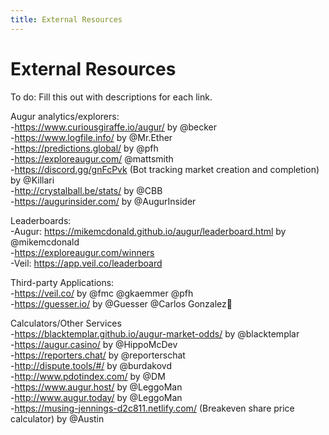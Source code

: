 ```yaml
---
title: External Resources
---
```

# External Resources 

To do: Fill this out with descriptions for each link.

Augur analytics/explorers:<br />
-https://www.curiousgiraffe.io/augur/ by @becker<br />
-https://www.logfile.info/ by @Mr.Ether <br />
-https://predictions.global/ by @pfh <br />
-https://exploreaugur.com/ @mattsmith <br />
-https://discord.gg/gnFcPvk (Bot tracking market creation and completion) by @Killari <br />
-http://crystalball.be/stats/ by @CBB <br />
-https://augurinsider.com/ by @AugurInsider <br />

Leaderboards:<br />
-Augur: https://mikemcdonald.github.io/augur/leaderboard.html by @mikemcdonald <br />
-https://exploreaugur.com/winners<br />
-Veil: https://app.veil.co/leaderboard<br />

Third-party Applications: <br />
-https://veil.co/ by @fmc @gkaemmer @pfh <br />
-https://guesser.io/ by @Guesser @Carlos Gonzalez🦉 <br />

Calculators/Other Services <br />
-https://blacktemplar.github.io/augur-market-odds/ by @blacktemplar <br />
-https://augur.casino/ by @HippoMcDev <br />
-https://reporters.chat/ by @reporterschat <br />
-http://dispute.tools/#/ by @burdakovd <br />
-http://www.pdotindex.com/ by @DM <br />
-https://www.augur.host/ by @LeggoMan <br />
-http://www.augur.today/ by @LeggoMan<br />
-https://musing-jennings-d2c811.netlify.com/ (Breakeven share price calculator) by @Austin<br />
